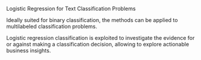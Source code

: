Logistic Regression for Text Classification Problems

Ideally suited for binary classification, the methods can be applied to multilabeled classification problems.

Logistic regression classification is exploited to investigate the evidence for or against making a classification decision, allowing to explore actionable business insights.

